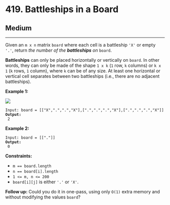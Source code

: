 # 419. Battleships in a Board

## Medium

***

Given an `m x n` matrix `board` where each cell is a battleship `'X'` or empty `'.'`, return _the number of the **battleships** on_ `board`.

**Battleships** can only be placed horizontally or vertically on `board`. In other words, they can only be made of the shape `1 x k` (`1` row, `k` columns) or `k x 1` (`k` rows, `1` column), where `k` can be of any size. At least one horizontal or vertical cell separates between two battleships (i.e., there are no adjacent battleships).

&#x20;

**Example 1:**

![](https://assets.leetcode.com/uploads/2021/04/10/battelship-grid.jpg)

<pre><code>Input: board = [["X",".",".","X"],[".",".",".","X"],[".",".",".","X"]]
<strong>Output:
</strong> 2</code></pre>

**Example 2:**

<pre><code>Input: board = [["."]]
<strong>Output:
</strong> 0</code></pre>

&#x20;

**Constraints:**

* `m == board.length`
* `n == board[i].length`
* `1 <= m, n <= 200`
* `board[i][j]` is either `'.'` or `'X'`.

&#x20;

**Follow up:** Could you do it in one-pass, using only `O(1)` extra memory and without modifying the values `board`?
